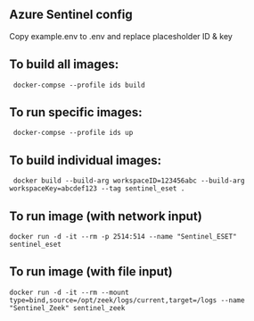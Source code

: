 ## Azure Sentinel config
Copy example.env to .env and replace placesholder ID & key 

## To build all images:
``` docker-compse --profile ids build```

## To run specific images:
``` docker-compse --profile ids up```

## To build individual images:
``` docker build --build-arg workspaceID=123456abc --build-arg workspaceKey=abcdef123 --tag sentinel_eset .```

## To run image (with network input)
``` docker run -d -it --rm -p 2514:514 --name "Sentinel_ESET" sentinel_eset ```

## To run image (with file input)
``` docker run -d -it --rm --mount type=bind,source=/opt/zeek/logs/current,target=/logs --name "Sentinel_Zeek" sentinel_zeek ```

